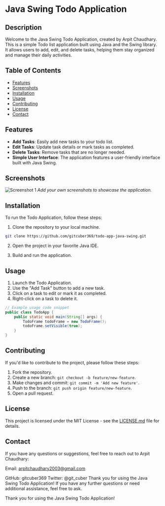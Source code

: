 # Java Swing Todo Application

## Description

Welcome to the Java Swing Todo Application, created by Arpit Chaudhary. This is a simple Todo list application built using Java and the Swing library. It allows users to add, edit, and delete tasks, helping them stay organized and manage their daily activities.

## Table of Contents

- [Features](#features)
- [Screenshots](#screenshots)
- [Installation](#installation)
- [Usage](#usage)
- [Contributing](#contributing)
- [License](#license)
- [Contact](#contact)

## Features

- **Add Tasks**: Easily add new tasks to your todo list.
- **Edit Tasks**: Update task details or mark tasks as completed.
- **Delete Tasks**: Remove tasks that are no longer needed.
- **Simple User Interface**: The application features a user-friendly interface built with Java Swing.

## Screenshots

![Screenshot 1](screenshots/screenshot1.png)
*Add your own screenshots to showcase the application.*

## Installation

To run the Todo Application, follow these steps:

1. Clone the repository to your local machine.

```bash
git clone https://github.com/gitcuber369/todo-app-java-swing.git
```

2. Open the project in your favorite Java IDE.

3. Build and run the application.

## Usage

1. Launch the Todo Application.
2. Use the "Add Task" button to add a new task.
3. Click on a task to edit or mark it as completed.
4. Right-click on a task to delete it.

```java
// Example usage code snippet
public class TodoApp {
    public static void main(String[] args) {
        TodoFrame todoFrame = new TodoFrame();
        todoFrame.setVisible(true);
    }
}
```

## Contributing

If you'd like to contribute to the project, please follow these steps:

1. Fork the repository.
2. Create a new branch: `git checkout -b feature/new-feature`.
3. Make changes and commit: `git commit -m 'Add new feature'`.
4. Push to the branch: `git push origin feature/new-feature`.
5. Open a pull request.

## License

This project is licensed under the MIT License - see the [LICENSE.md](LICENSE.md) file for details.

 ## Contact
If you have any questions or suggestions, feel free to reach out to Arpit Chaudhary:

Email: arpitchaudhary2003@gmail.com

GitHub: gitcuber369 
Twitter: @git_cuber
Thank you for using the Java Swing Todo Application! If you have any further questions or need additional assistance, feel free to ask.

Thank you for using the Java Swing Todo Application!
